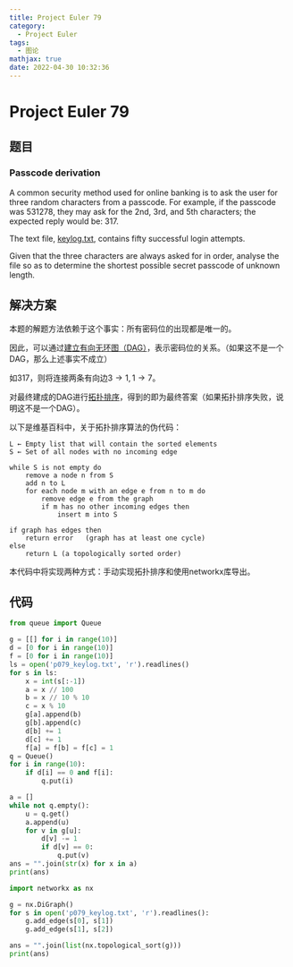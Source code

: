 ```yaml
---
title: Project Euler 79
category:
  - Project Euler
tags:
  - 图论
mathjax: true
date: 2022-04-30 10:32:36
---
```


<escape><!-- more --></escape>

# Project Euler 79

## 题目

### Passcode derivation

A common security method used for online banking is to ask the user for three random characters from a passcode. For example, if the passcode was $531278$, they may ask for the $2\mathrm{nd}$, $3\mathrm{rd}$, and $5\mathrm{th}$ characters; the expected reply would be: $317$.

The text file, [keylog.txt](../resources/p079_keylog.txt), contains fifty successful login attempts.

Given that the three characters are always asked for in order, analyse the file so as to determine the shortest possible secret passcode of unknown length.

## 解决方案

本题的解题方法依赖于这个事实：所有密码位的出现都是唯一的。

因此，可以通过[建立有向无环图（DAG）](https://en.wikipedia.org/wiki/Directed_acyclic_graph)，表示密码位的关系。（如果这不是一个DAG，那么上述事实不成立）

如$317$，则将连接两条有向边$3\rightarrow 1,1\rightarrow 7$。

对最终建成的DAG进行[拓扑排序](https://en.wikipedia.org/wiki/Topological_sorting)，得到的即为最终答案（如果拓扑排序失败，说明这不是一个DAG）。

以下是维基百科中，关于拓扑排序算法的伪代码：

```
L ← Empty list that will contain the sorted elements
S ← Set of all nodes with no incoming edge

while S is not empty do
    remove a node n from S
    add n to L
    for each node m with an edge e from n to m do
        remove edge e from the graph
        if m has no other incoming edges then
            insert m into S

if graph has edges then
    return error   (graph has at least one cycle)
else 
    return L (a topologically sorted order)
```

本代码中将实现两种方式：手动实现拓扑排序和使用networkx库导出。

## 代码

```py
from queue import Queue

g = [[] for i in range(10)]
d = [0 for i in range(10)]
f = [0 for i in range(10)]
ls = open('p079_keylog.txt', 'r').readlines()
for s in ls:
    x = int(s[:-1])
    a = x // 100
    b = x // 10 % 10
    c = x % 10
    g[a].append(b)
    g[b].append(c)
    d[b] += 1
    d[c] += 1
    f[a] = f[b] = f[c] = 1
q = Queue()
for i in range(10):
    if d[i] == 0 and f[i]:
        q.put(i)

a = []
while not q.empty():
    u = q.get()
    a.append(u)
    for v in g[u]:
        d[v] -= 1
        if d[v] == 0:
            q.put(v)
ans = "".join(str(x) for x in a)
print(ans)
```

```py
import networkx as nx

g = nx.DiGraph()
for s in open('p079_keylog.txt', 'r').readlines():
    g.add_edge(s[0], s[1])
    g.add_edge(s[1], s[2])

ans = "".join(list(nx.topological_sort(g)))
print(ans)
```
